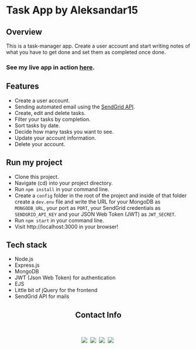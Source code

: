# Task App by Aleksandar15

## Overview

This is a task-manager app. Create a user account and start writing notes of what you have to get done and set them as completed once done.

### See my live app in action [here](https://task-manager-app-alek.onrender.com).

## Features

- Create a user account.
- Sending automated email using the [SendGrid API](https://sendgrid.com/docs/API_Reference/index.html).
- Create, edit and delete tasks.
- Filter your tasks by completion.
- Sort tasks by date.
- Decide how many tasks you want to see.
- Update your account information.
- Delete your account.

## Run my project

- Clone this project.
- Navigate (cd) into your project directory.
- Run `npm install` in your command line.
- Create a `config` folder in the root of the project and inside of that folder create a `dev.env` file and write the URL for your MongoDB as `MONGODB_URL`, your port as `PORT`, your SendGrid credentials as `SENDGRID_API_KEY` and your JSON Web Token (JWT) as `JWT_SECRET`.
- Run `npm start` in your command line.
- Visit http://localhost:3000 in your browser!

## Tech stack

- Node.js
- Express.js
- MongoDB
- JWT (Json Web Token) for authentication
- EJS
- Little bit of jQuery for the frontend
- SendGrid API for mails

<h2 align='center'>Contact Info</h2>
<br/>
<p align='center'>
    <a href="https://instagram.com/aleksandarr15"><img src="https://img.shields.io/badge/instagram.com-@aleksandarr15-red?style=flat&logo=instagram"></a>&nbsp;
    <a href="mailto:aleksandarangelov15@hotmail.com"><img src="https://img.shields.io/badge/email-aleksandarangelov15@hotmail.com-black?style=flat&logo=gmail"></a>&nbsp;
    <a href="https://aleksandar15.github.io/portfolio"><img src="https://img.shields.io/badge/portfolio-aleksandar15.github.io-green?style=flat"></a>&nbsp;
    <a href="https://www.linkedin.com/in/aleksandar15"><img src="https://img.shields.io/badge/linkedin-aleksandar15.github.io-blue?style=flat&logo=linkedin"></a>&nbsp;
</p>
